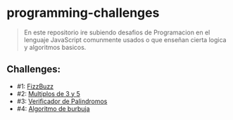 # programming-challenges
 > En este repositorio ire subiendo desafios de Programacion en el lenguaje JavaScript comunmente usados o que enseñan cierta logica y algoritmos basicos. 

## Challenges: 

+ #1: [FizzBuzz](/Challenges/FizzBuzz.js)
+ #2: [Multiplos de 3 y 5](/Challenges/Multiplos-3-y-5.js)
+ #3: [Verificador de Palindromos](/Challenges/Verificador-de-Palindromos.js)
+ #4: [Algoritmo de burbuja](/Challenges/Algoritmo-Burbuja.js)